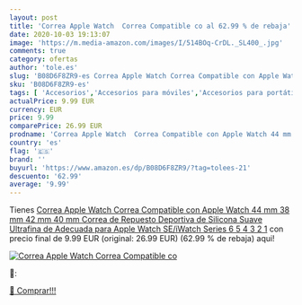 ```yaml
---
layout: post
title: 'Correa Apple Watch  Correa Compatible co al 62.99 % de rebaja'
date: 2020-10-03 19:13:07
image: 'https://m.media-amazon.com/images/I/514BOq-CrDL._SL400_.jpg'
comments: true
category: ofertas
author: 'tole.es'
slug: 'B08D6F8ZR9-es Correa Apple Watch Correa Compatible con Apple Watch 44 mm...'
sku: 'B08D6F8ZR9-es'
tags: [ 'Accesorios','Accesorios para móviles','Accesorios para portátiles y netbooks','Cargadores y adaptadores para portátiles y netbooks','Cargadores y bases de carga para portátiles y netbooks','Comunicación móvil y accesorios','Electrónica','Fundas y carcasas para teléfonos móviles','Informática','Móviles','Móviles y smartphones libres','apple', ]
actualPrice: 9.99 EUR
currency: EUR
price: 9.99
comparePrice: 26.99 EUR
prodname: 'Correa Apple Watch  Correa Compatible con Apple Watch 44 mm 38 mm 42 mm 40 mm  Correa de Repuesto Deportiva de Silicona Suave Ultrafina de Adecuada para Apple Watch SE/iWatch Series 6 5 4 3 2 1'
country: 'es'
flag: '🇪🇸'
brand: ''
buyurl: 'https://www.amazon.es/dp/B08D6F8ZR9/?tag=tolees-21'
descuento: '62.99'
average: '9.99'
---
```


Tienes [Correa Apple Watch  Correa Compatible con Apple Watch 44 mm 38 mm 42 mm 40 mm  Correa de Repuesto Deportiva de Silicona Suave Ultrafina de Adecuada para Apple Watch SE/iWatch Series 6 5 4 3 2 1](https://www.amazon.es/dp/B08D6F8ZR9/?tag=tolees-21) con precio final de  9.99 EUR (original: 26.99 EUR) (62.99 %  de rebaja) aqui!

[![Correa Apple Watch  Correa Compatible co](https://m.media-amazon.com/images/I/514BOq-CrDL._SL400_.jpg)](https://www.amazon.es/dp/B08D6F8ZR9/?tag=tolees-21)

🔎:


[🛒 Comprar!!!](https://www.amazon.es/dp/B08D6F8ZR9/?tag=tolees-21)
